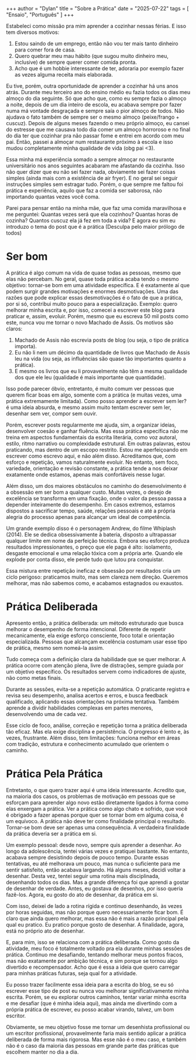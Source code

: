 +++
author = "Dylan"
title = "Sobre a Prática"
date = "2025-07-22"
tags = [
    "Ensaio", "Português"
]
+++

Estabeleci como missão pra mim aprender a cozinhar nessas férias. E isso tem diversos motivos:
1. Estou saindo de um emprego, então não vou ter mais tanto dinheiro para comer fora de casa.
2. Quero quebrar meu mau hábito (que sugou muito dinheiro meu, inclusive) de sempre querer comer comida pronta.
3. Acho que é um hobbie interessante de ter, adoraria por exemplo fazer as vezes alguma receita mais elaborada.

Eu tive, porém, outra oportunidade de aprender a cozinhar há uns anos atrás. Durante meu terceiro ano do ensino médio eu fazia todos os dias
meu almoço do dia seguinte. Só que acho que, como eu sempre fazia o almoço a noite, depois de um dia inteiro
de escola, eu acabava sempre por fazer numa má vontade desgraçada e sempre saía o pior almoço de todos. Não ajudava o fato 
também de sempre ser o mesmo almoço (peixe/frango + cuscuz). Depois de alguns meses fazendo o meu próprio almoço, eu cansei do estresse
que me causava todo dia comer um almoço horroroso e no final do dia ter que cozinhar pra não passar fome e entrei em acordo com meu pai.
Então, passei a almoçar num restaurante próximo à escola e isso mudou completamente minha qualidade de vida (obg pai <3).

Essa minha má experiência somado a sempre almoçar no restaurante universitário nos anos seguintes acabaram me afastando da cozinha.
Isso não quer dizer que eu não sei fazer nada, obviamente sei fazer coisas simples (ainda mais com a existência de air fryer). E no
geral sei seguir instruções simples sem estragar tudo. Porém, o que sempre me faltou foi prática e experiência, aquilo que faz a
comida ser saborosa, não importando quantas vezes você coma.

Parei para pensar então na minha mãe, que faz uma comida maravilhosa e me perguntei: 
Quantas vezes será que ela cozinhou? Quantas horas de cozinha? Quantos cuscuz ela já fez em toda a vida?
E agora eu sim eu introduzo o tema do post que é a prática (Desculpa pelo maior prólogo de todos)

# Ser bom
A prática é algo comum na vida de quase todas as pessoas, mesmo que elas não percebam.
No geral, quase toda prática acaba tendo o mesmo objetivo: tornar-se bom em uma atividade específica. 
E é exatamente aí que podem surgir grandes motivações e enormes desmotivações.
Uma das razões que pode explicar essas desmotivações é o fato de que a prática, por si só, contribui muito pouco para a especialização.
Exemplo: quero melhorar minha escrita e, por isso, comecei a escrever este blog para praticar e, assim, evoluir. 
Porém, mesmo que eu escreva 50 mil posts como este, nunca vou me tornar o novo Machado de Assis. Os motivos são claros:

1. Machado de Assis não escrevia posts de blog (ou seja, o tipo de prática importa).
2. Eu não li nem um décimo da quantidade de livros que Machado de Assis leu na vida (ou seja, as influências são quase tão importantes quanto a prática).
3. E mesmo os livros que eu li provavelmente não têm a mesma qualidade dos que ele leu (qualidade é mais importante que quantidade).

Isso pode parecer óbvio, entretanto, é muito comum ver pessoas que querem ficar boas em algo, somente com a prática (e muitas vezes, uma prática
extremamente limitada). Como posso aprender a escrever sem ler? é uma ideia absurda, e mesmo assim muito tentam escrever sem ler, desenhar sem ver, compor sem ouvir.

Porém, escrever posts regularmente me ajuda, sim, a organizar ideias, desenvolver coesão e ganhar fluência. 
Mas essa prática específica não me treina em aspectos fundamentais da escrita literária, como voz autoral, estilo, ritmo narrativo ou complexidade estrutural.
Em outras palavras, estou praticando, mas dentro de um escopo restrito. Estou me aperfeiçoando em escrever como escrevo aqui, e não além disso. 
Acreditamos que, com esforço e repetição, vamos naturalmente evoluir. 
No entanto, sem foco, variedade, orientação e revisão constante, a prática tende a nos deixar exatamente onde estamos, apenas mais confortáveis nesse lugar.

Além disso, um dos maiores obstáculos no caminho do desenvolvimento é a obsessão em ser bom a qualquer custo. 
Muitas vezes, o desejo de excelência se transforma em uma fixação, onde o valor da pessoa passa a depender inteiramente do desempenho.
Em casos extremos, estamos dispostos a sacrificar tempo, saúde, relações pessoais e até a própria alegria do processo apenas para alcançar um ideal de competência.

Um grande exemplo disso é o personagem Andrew, do filme Whiplash (2014). 
Ele se dedica obsessivamente à bateria, disposto a ultrapassar qualquer limite em nome da perfeição técnica. 
Embora seu esforço produza resultados impressionantes, o preço que ele paga é alto: isolamento, desgaste emocional e uma relação tóxica com a própria arte.
Quando ele explode por conta disso, ele perde tudo que lutou pra conquistar.

Essa mistura entre repetição ineficaz e obsessão por resultados cria um ciclo perigoso: praticamos muito, mas sem clareza nem direção.
Queremos melhorar, mas não sabemos como, e acabamos estagnados ou exaustos.

# Prática Deliberada

Apresento então, a prática deliberada: um método estruturado que busca melhorar o desempenho de forma intencional. 
Diferente de repetir mecanicamente, ela exige esforço consciente, foco total e orientação especializada.
Pessoas que alcançam excelência costumam usar esse tipo de prática, mesmo sem nomeá-la assim.

Tudo começa com a definição clara da habilidade que se quer melhorar. A prática ocorre com atenção plena, livre de distrações, sempre guiada por um objetivo específico.
Os resultados servem como indicadores de ajuste, não como metas finais.

Durante as sessões, evita-se a repetição automática.
O praticante registra e revisa seu desempenho, analisa acertos e erros, e busca feedback qualificado, aplicando essas orientações na próxima tentativa. 
Também aprende a dividir habilidades complexas em partes menores, desenvolvendo uma de cada vez.

Esse ciclo de foco, análise, correção e repetição torna a prática deliberada tão eficaz. Mas ela exige disciplina e persistência.
O progresso é lento e, às vezes, frustrante. Além disso, tem limitações: 
funciona melhor em áreas com tradição, estrutura e conhecimento acumulado que orientem o caminho.

# Prática Pela Prática

Entretanto, o que quero trazer aqui é uma ideia interessante. Acredito que, na maioria dos casos, os problemas de motivação em pessoas que se esforçam para aprender
algo novo estão diretamente ligados à forma como elas enxergam a prática. Ver a prática como algo chato e sofrido,
que você é obrigado a fazer apenas porque quer se tornar bom em alguma coisa, é um equívoco.
A prática não deve ter como finalidade principal o resultado. Tornar-se bom deve ser apenas uma consequência. 
A verdadeira finalidade da prática deveria ser a prática em si.

Um exemplo pessoal: desde novo, sempre quis aprender a desenhar. Ao longo da adolescência, tentei várias vezes e pratiquei bastante.
No entanto, acabava sempre desistindo depois de pouco tempo. Durante essas tentativas, eu até melhorava um pouco, mas nunca o suficiente para me sentir satisfeito, então acabava largando.
Há alguns meses, decidi voltar a desenhar. Desta vez, tentei seguir uma rotina mais disciplinada, desenhando todos os dias.
Mas a grande diferença foi que aprendi a gostar de desenhar de verdade. Antes, eu gostava de desenhos, por isso queria fazê-los.
Agora, eu gosto do ato de desenhar, da prática em si.

Com isso, deixei de lado a rotina rígida e continuo desenhando,
às vezes por horas seguidas, mas não porque quero necessariamente ficar bom.
É claro que ainda quero melhorar, mas essa não é mais a razão principal pela qual eu pratico. 
Eu pratico porque gosto de desenhar. A finalidade, agora, está no próprio ato de desenhar.

E, para mim, isso se relaciona com a prática deliberada. 
Como gosto da atividade, meu foco é totalmente voltado pra ela durante minhas sessões de prática.
Continuo me desafiando, tentando melhorar meus pontos fracos, mas não exatamente por ambição técnica,
e sim porque se tornou algo divertido e recompensador.
Acho que é essa a ideia que quero carregar para minhas práticas futuras, seja qual for a atividade.

Eu posso trazer facilmente essa ideia para a escrita do blog, se eu só escrever esse tipo de post eu nunca vou melhorar significativamente minha escrita.
Porém, se eu explorar outros caminhos, tentar variar minha escrita e me desafiar (que é minha ideia aqui), mas ainda me divertindo
com a própria prática de escrever, eu posso acabar virando, talvez, um bom escritor.

Obviamente, se meu objetivo fosse me tornar um desenhista profissional ou um escritor profissional,
provavelmente faria mais sentido aplicar a prática deliberada de forma mais rigorosa.
Mas esse não é o meu caso, e também não é o caso da maioria das pessoas em grande parte das práticas que escolhem manter no dia a dia.


